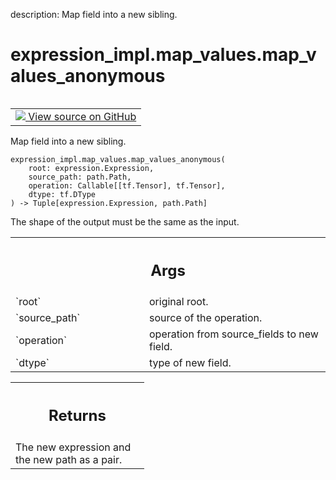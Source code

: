 description: Map field into a new sibling.

<div itemscope itemtype="http://developers.google.com/ReferenceObject">
<meta itemprop="name" content="expression_impl.map_values.map_values_anonymous" />
<meta itemprop="path" content="Stable" />
</div>

# expression_impl.map_values.map_values_anonymous

<!-- Insert buttons and diff -->

<table class="tfo-notebook-buttons tfo-api nocontent" align="left">
<td>
  <a target="_blank" href="https://github.com/google/struct2tensor/blob/master/struct2tensor/expression_impl/map_values.py#L66-L87">
    <img src="https://www.tensorflow.org/images/GitHub-Mark-32px.png" />
    View source on GitHub
  </a>
</td>
</table>



Map field into a new sibling.

<pre class="devsite-click-to-copy prettyprint lang-py tfo-signature-link">
<code>expression_impl.map_values.map_values_anonymous(
    root: expression.Expression,
    source_path: path.Path,
    operation: Callable[[tf.Tensor], tf.Tensor],
    dtype: tf.DType
) -> Tuple[expression.Expression, path.Path]
</code></pre>



<!-- Placeholder for "Used in" -->

The shape of the output must be the same as the input.

<!-- Tabular view -->
 <table class="responsive fixed orange">
<colgroup><col width="214px"><col></colgroup>
<tr><th colspan="2"><h2 class="add-link">Args</h2></th></tr>

<tr>
<td>
`root`
</td>
<td>
original root.
</td>
</tr><tr>
<td>
`source_path`
</td>
<td>
source of the operation.
</td>
</tr><tr>
<td>
`operation`
</td>
<td>
operation from source_fields to new field.
</td>
</tr><tr>
<td>
`dtype`
</td>
<td>
type of new field.
</td>
</tr>
</table>



<!-- Tabular view -->
 <table class="responsive fixed orange">
<colgroup><col width="214px"><col></colgroup>
<tr><th colspan="2"><h2 class="add-link">Returns</h2></th></tr>
<tr class="alt">
<td colspan="2">
The new expression and the new path as a pair.
</td>
</tr>

</table>
